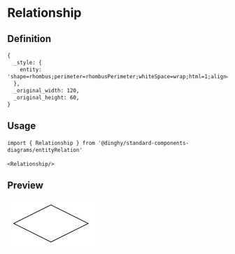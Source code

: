 # Relationship

## Definition

```
{
  _style: { 
    entity: 'shape=rhombus;perimeter=rhombusPerimeter;whiteSpace=wrap;html=1;align=center;',
  },
  _original_width: 120,
  _original_height: 60,
}
```

## Usage

```
import { Relationship } from '@dinghy/standard-components-diagrams/entityRelation'

<Relationship/>
```

## Preview

<img src="./relationship.png" width="200"/>
